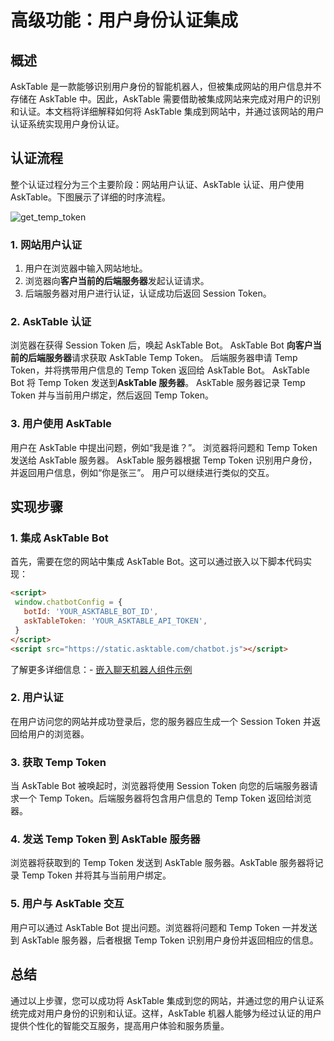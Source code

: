 # 高级功能：用户身份认证集成


## 概述
AskTable 是一款能够识别用户身份的智能机器人，但被集成网站的用户信息并不存储在 AskTable 中。因此，AskTable 需要借助被集成网站来完成对用户的识别和认证。本文档将详细解释如何将 AskTable 集成到网站中，并通过该网站的用户认证系统实现用户身份认证。

## 认证流程
整个认证过程分为三个主要阶段：网站用户认证、AskTable 认证、用户使用 AskTable。下图展示了详细的时序流程。


<div className="img-center xlarge">
  <img src="/img/asktable/at_auth_get_temp_token_for_user.png" alt="get_temp_token" />
</div>

### 1. 网站用户认证
1. 用户在浏览器中输入网站地址。
2. 浏览器向**客户当前的后端服务器**发起认证请求。
3. 后端服务器对用户进行认证，认证成功后返回 Session Token。

### 2. AskTable 认证
浏览器在获得 Session Token 后，唤起 AskTable Bot。
AskTable Bot **向客户当前的后端服务器**请求获取 AskTable Temp Token。
后端服务器申请 Temp Token，并将携带用户信息的 Temp Token 返回给 AskTable Bot。
AskTable Bot 将 Temp Token 发送到**AskTable 服务器**。
AskTable 服务器记录 Temp Token 并与当前用户绑定，然后返回 Temp Token。

### 3. 用户使用 AskTable
用户在 AskTable 中提出问题，例如“我是谁？”。
浏览器将问题和 Temp Token 发送给 AskTable 服务器。
AskTable 服务器根据 Temp Token 识别用户身份，并返回用户信息，例如“你是张三”。
用户可以继续进行类似的交互。

## 实现步骤
### 1. 集成 AskTable Bot
首先，需要在您的网站中集成 AskTable Bot。这可以通过嵌入以下脚本代码实现：

```html
<script>
 window.chatbotConfig = {
   botId: 'YOUR_ASKTABLE_BOT_ID',
   askTableToken: 'YOUR_ASKTABLE_API_TOKEN',
 }
</script>
<script src="https://static.asktable.com/chatbot.js"></script>
```

了解更多详细信息：- [嵌入聊天机器人组件示例](./embed-chatbot-widget-example.md)


### 2. 用户认证
在用户访问您的网站并成功登录后，您的服务器应生成一个 Session Token 并返回给用户的浏览器。

### 3. 获取 Temp Token
当 AskTable Bot 被唤起时，浏览器将使用 Session Token 向您的后端服务器请求一个 Temp Token。后端服务器将包含用户信息的 Temp Token 返回给浏览器。

### 4. 发送 Temp Token 到 AskTable 服务器
浏览器将获取到的 Temp Token 发送到 AskTable 服务器。AskTable 服务器将记录 Temp Token 并将其与当前用户绑定。

### 5. 用户与 AskTable 交互
用户可以通过 AskTable Bot 提出问题。浏览器将问题和 Temp Token 一并发送到 AskTable 服务器，后者根据 Temp Token 识别用户身份并返回相应的信息。

## 总结
通过以上步骤，您可以成功将 AskTable 集成到您的网站，并通过您的用户认证系统完成对用户身份的识别和认证。这样，AskTable 机器人能够为经过认证的用户提供个性化的智能交互服务，提高用户体验和服务质量。

